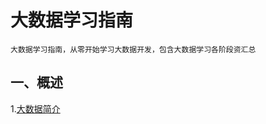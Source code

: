 大数据学习指南
===
    大数据学习指南，从零开始学习大数据开发，包含大数据学习各阶段资汇总

一、概述
---
1.[大数据简介](https://github.com/Dr11ft/BigDataGuide/blob/master/Docs/guide.md)
